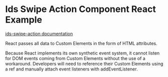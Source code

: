 # Ids Swipe Action Component React Example

[ids-swipe-action documentation](https://github.com/infor-design/enterprise-wc/blob/main/src/components/ids-swipe-action/README.MD)

React passes all data to Custom Elements in the form of HTML attributes.

Because React implements its own synthetic event system, it cannot listen for DOM events coming from Custom Elements without the use of a workaround. Developers will need to reference their Custom Elements using a ref and manually attach event listeners with addEventListener.
